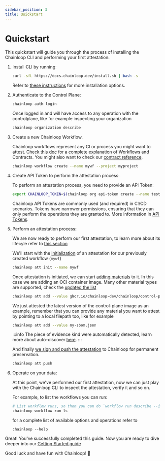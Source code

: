 ```yaml
---
sidebar_position: 3
title: Quickstart
---
```


# Quickstart

This quickstart will guide you through the process of installing the Chainloop CLI and performing your first attestation.

1. Install CLI by running:

    ```bash
    curl -sfL https://docs.chainloop.dev/install.sh | bash -s
    ```
    Refer to [these instructions](/getting-started/installation) for more installation options.

2. Authenticate to the Control Plane:

    ```bash
    chainloop auth login
    ```

    Once logged in and will have access to any operation with the controlplane, like for example inspecting your organization

    ```bash
    chainloop organization describe
    ```

3. Create a new Chainloop Workflow.

    Chainloop workflows represent any CI or process you might want to attest. Check [this doc](/getting-started/workflow-definition) for a complete explanation of Workflows and Contracts.
    You might also want to check our [contract reference](/reference/operator/contract).

    ```bash
    chainloop workflow create --name mywf --project myproject
    ```


4. Create API Token to perform the attestation process:

    To perform an attestation process, you need to provide an API Token:

    ```bash
    export CHAINLOOP_TOKEN=$(chainloop org api-token create --name test-api-token -o token)
    ```

    Chainloop API Tokens are commonly used (and required) in CI/CD scenarios. Tokens have narrower permissions, ensuring that they can only perform the operations they are granted to. More information in [API Tokens](/reference/operator/api-tokens#api-tokens).

5. Perform an attestation process:

    We are now ready to perform our first attestation, to learn more about its lifecyle refer to [this section](/getting-started/attestation-crafting#introduction)
    
    We'll start with the [initialization](/getting-started/attestation-crafting#initialization) of an attestation for our previously created workflow (`mywf`)

    ```bash
    chainloop att init --name mywf
    ```

    Once attestation is initiated, we can start [adding materials](/getting-started/attestation-crafting#adding-materials) to it. 
    In this case we are adding an OCI container image.
    Many other material types are supported, check the [updated the list](/reference/operator/contract#material-schema)

    ```bash
    chainloop att add --value ghcr.io/chainloop-dev/chainloop/control-plane:latest
    ```

    We just attested the latest version of the control-plane image as an example, remember that you can provide any material you want to attest by pointing to a local filepath too, like for example

    ```bash
    chainloop att add --value my-sbom.json
    ```

   :::info
   The piece of evidence kind were automatically detected, learn more about auto-discover [here](reference/attestations.md).
   :::

    And finally [we sign and push the attestation](/getting-started/attestation-crafting#encode-sign-and-push-attestation) to Chainloop for permanent preservation.

    ```bash
    chainloop att push
    ```

6. Operate on your data:

    At this point, we've performed our first attestation, now we can just play with the Chainloop CLI to inspect the attestation, verify it and so on. 
    
    For example, to list the workflows you can run: 

    ```bash
    # List workflow runs, so then you can do `workflow run describe --id <id>` to get more details
    chainloop workflow run ls
    ```

    for a complete list of available options and operations refer to

    ```
    chainloop --help
    ```

Great! You've successfully completed this guide. Now you are ready to dive deeper into our [Getting Started guide](/getting-started/installation)

Good luck and have fun with Chainloop! 🚀